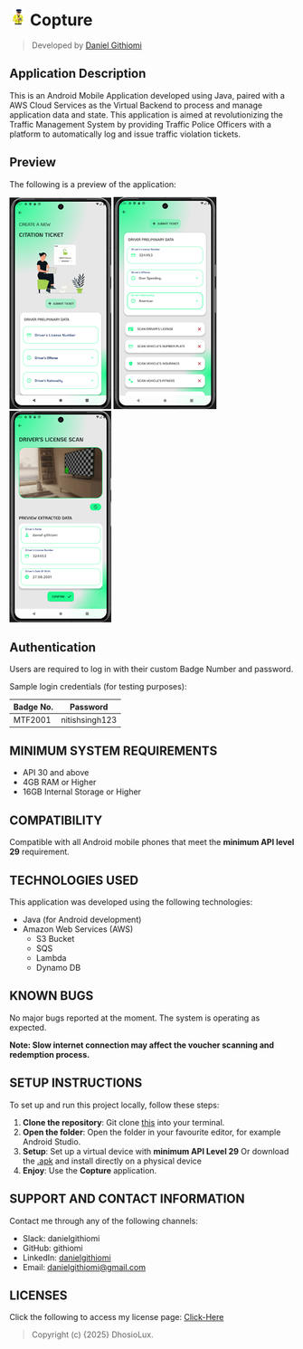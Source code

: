 # [<img src="app/src/main/res/drawable/traffic_4.png" height="30" style="margin:0 5px" alt="Copture"/>](https://github.com/githiomi/Copture) Copture

> Developed by <a href="http://github.com/githiomi">Daniel Githiomi</a>

## Application Description

This is an Android Mobile Application developed using Java, paired with a AWS Cloud Services as the Virtual Backend to process and manage application data and state. This application is aimed at revolutionizing the Traffic Management System by providing Traffic Police Officers with a platform to automatically log and issue traffic violation tickets.

## Preview

The following is a preview of the application:

![design-screenshot](app/src/main/res/drawable/overview.png)
![design-screenshot](app/src/main/res/drawable/data_input.png)
![design-screenshot](app/src/main/res/drawable/license_preview.png)

## Authentication

Users are required to log in with their custom Badge Number and password.

Sample login credentials (for testing purposes):

| Badge No. | Password       |
| --------- | -------------- |
| MTF2001   | nitishsingh123 |

## MINIMUM SYSTEM REQUIREMENTS

- API 30 and above
- 4GB RAM or Higher
- 16GB Internal Storage or Higher

## COMPATIBILITY

Compatible with all Android mobile phones that meet the **minimum API level 29** requirement.

## TECHNOLOGIES USED

This application was developed using the following technologies:

- Java (for Android development)
- Amazon Web Services (AWS)
  - S3 Bucket
  - SQS
  - Lambda
  - Dynamo DB

## KNOWN BUGS

No major bugs reported at the moment. The system is operating as expected.

**Note: Slow internet connection may affect the voucher scanning and redemption process.**

## SETUP INSTRUCTIONS

To set up and run this project locally, follow these steps:

1. **Clone the repository**:
   Git clone [this](https://www.github.com/githiomi/Copture) into your terminal.
2. **Open the folder**:
   Open the folder in your favourite editor, for example Android Studio.
3. **Setup**:
   Set up a virtual device with **minimum API Level 29**
   Or download the [.apk](apk/copture.apk) and install directly on a physical device
4. **Enjoy**:
   Use the **Copture** application.

## SUPPORT AND CONTACT INFORMATION

Contact me through any of the following channels:

- Slack: danielgithiomi
- GitHub: githiomi
- LinkedIn: [danielgithiomi](https://linkedin.com/in/daniel-githiomi/)
- Email: <danielgithiomi@gmail.com>

## LICENSES

Click the following to access my license page: [Click-Here](https://githiomi.github.io/Privacy-Policy/)

> Copyright (c) {2025} DhosioLux.
